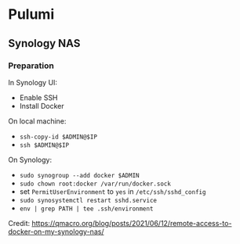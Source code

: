 # Pulumi

## Synology NAS

### Preparation

In Synology UI:

- Enable SSH
- Install Docker

On local machine:

- `ssh-copy-id $ADMIN@$IP`
- `ssh $ADMIN@$IP`

On Synology:

- `sudo synogroup --add docker $ADMIN`
- `sudo chown root:docker /var/run/docker.sock`
- set `PermitUserEnvironment` to `yes` in `/etc/ssh/sshd_config`
- `sudo synosystemctl restart sshd.service`
- `env | grep PATH | tee .ssh/environment`

Credit: https://qmacro.org/blog/posts/2021/06/12/remote-access-to-docker-on-my-synology-nas/
